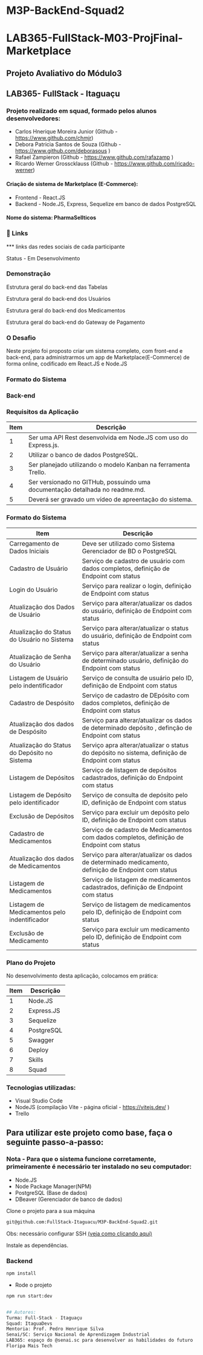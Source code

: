 # M3P-BackEnd-Squad2
# LAB365-FullStack-M03-ProjFinal-Marketplace
## Projeto Avaliativo do Módulo3
## LAB365- FullStack - Itaguaçu
### Projeto realizado em squad, formado pelos alunos desenvolvedores:
- Carlos Hnerique Moreira Junior (Github - https://www.github.com/chmjr)
- Debora Patricia Santos de Souza (Github - https://www.github.com/deborasous )
- Rafael Zampieron (Github - https://www.github.com/rafazamp )
- Ricardo Werner Grosscklauss (Github - https://www.github.com/ricado-werner)

#### Criação de sistema de Marketplace (E-Commerce):
- Frontend - React.JS
- Backend - Node.JS, Express, Sequelize em banco de dados PostgreSQL
#### Nome do sistema: PharmaSellticos
<p align="center">
  <!--img width="480" src="src/assets/to_readme/logoInst.jpg"-->
</p>

### 🔗 Links
*** links das redes sociais de cada participante


Status - Em Desenvolvimento

### Demonstração

Estrutura geral do back-end das Tabelas
<p align="center">
  <!--img width="480" src="src/assets/to_readme/geralTabelas.jpg"-->
</p>

Estrutura geral do back-end dos Usuários
<p align="center">
  <!--img width="480" src="src/assets/to_readme/usuarioTable.jpg"-->
</p>

Estrutura geral do back-end dos Medicamentos
<p align="center">
  <!--img width="480" src="src/assets/to_readme/depositoTable.jpg"-->
</p>
Estrutura geral do back-end do Gateway de Pagamento
<p align="center">
  <!--img width="480" src="src/assets/to_readme/medicamentoTable.jpg"-->
</p>

### O Desafio
Neste projeto foi proposto criar um sistema completo, com front-end e back-end,  para administrarmos um app de Marketplace(E-Commerce) de forma online, codificado em React.JS e Node.JS

### Formato do Sistema

### Back-end

### Requisitos da Aplicação

| Item | Descrição                                                                    |
| ---- | ---------------------------------------------------------------------------- |
| 1    | Ser uma API Rest desenvolvida em Node.JS com uso do Express.js.              |
| 2    | Utilizar o banco de dados PostgreSQL.                                        |
| 3    | Ser planejado utilizando o modelo Kanban na ferramenta Trello.               |
| 4    | Ser versionado no GITHub, possuindo uma documentação detalhada no readme.md. |
| 5    | Deverá ser gravado um vídeo de apreentação do sistema.                       |

### Formato do Sistema

| Item                                         | Descrição                                                                                            |
| -------------------------------------------- | ---------------------------------------------------------------------------------------------------- |
| Carregamento de Dados Iniciais               | Deve ser utilizado como Sistema Gerenciador de BD o PostgreSQL                                       |
| Cadastro de Usuário                          | Serviço de cadastro de usuário com dados completos, definição de Endpoint com status                 |
| Login do Usuário                             | Serviço para realizar o login, definição de Endpoint com status                                      |
| Atualização dos Dados de Usuário             | Serviço para alterar/atualizar os dados do usuário, definição de Endpoint com status                 |
| Atualização do Status do Usuário no Sistema  | Serviço para alterar/atualizar o status do usuário, definição de Endpoint com status                 |
| Atualização de Senha do Usuário              | Serviço para alterar/atualizar a senha de determinado usuário, definição do Endpoint com status      |
| Listagem de Usuário pelo indentificador      | Serviço de consulta de usuário pelo ID, definição de Endpoint com status                             |
| Cadastro de Despósito                        | Serviço de cadastro de DEpósito com dados completos, definição de Endpoint com status                |
| Atualização dos dados de Despósito           | Serviço para alterar/atualizar os dados de determinado depósito , definção de Endpoint com status    |
| Atualização do Status do Depósito no Sistema | Serviço apra alterar/atualizar o status do depósito no sistema, definição de Endpoint com status     |
| Listagem de Depósitos                        | Serviço de listagem de depósitos cadastrados, definição do Endpoint com status                       |
| Listagem de Depósito pelo identificador      | Serviço de consulta de depósito pelo ID, definição de Endpoint com status                            |
| Exclusão de Depósitos                        | Serviço para excluir um depósito pelo ID, definição de Endpoint com status                           |
| Cadastro de Medicamentos                     | Serviço de cadastro de Medicamentos com dados completos, definição de Endpoint com status            |
| Atualização dos dados de Medicamentos        | Serviço para alterar/atualizar os dados de determinado medicamento, definição de Endpoint com status |
| Listagem de Medicamentos                     | Serviço de listagem de medicamentos cadastrados, definição de Endpoint com status                    |
| Listagem de Medicamentos pelo indentificador | Serviço de listagem de medicamentos pelo ID, definição de Endpoint com status                        |
| Exclusão de Medicamento                      | Serviço para excluir um medicamento pelo ID, definição de Endpoint com status                        |

### Plano do Projeto

No desenvolvimento desta aplicação, colocamos em prática:

| Item | Descrição  |
| ---- | ---------- |
|  1   | Node.JS    |
|  2   | Express.JS |
|  3   | Sequelize  |
|  4   | PostgreSQL |
|  5   | Swagger    |
|  6   | Deploy     |
|  7   | Skills     |
|  8   | Squad      |

### Tecnologias utilizadas:

- Visual Studio Code
- NodeJS (compilação Vite - página oficial - https://vitejs.dev/ )
- Trello


## Para utilizar este projeto como base, faça o seguinte passo-a-passo:

### Nota - Para que o sistema funcione corretamente, primeiramente é necessário ter instalado no seu computador:
- Node.JS
- Node Package Manager(NPM)
- PostgreSQL (Base de dados)
- DBeaver (Gerenciador de banco de dados)

Clone o projeto para a sua máquina
```bash
git@github.com:FullStack-Itaguacu/M3P-BackEnd-Squad2.git
```
Obs: necessário configurar SSH [(veja como clicando aqui)](https://www.youtube.com/watch?v=n-H1eFSsugo)

Instale as dependências.

### Backend
```bash
npm install
```

- Rode o projeto

```bash
npm run start:dev


## Autores:
Turma: Full-Stack - Itaguaçu
Squad: ItaguaDevs
Mentoria: Prof. Pedro Henrique Silva
Senai/SC: Serviço Nacional de Aprendizagem Industrial
LAB365: espaço do @senai.sc para desenvolver as habilidades do futuro
Floripa Mais Tech  
